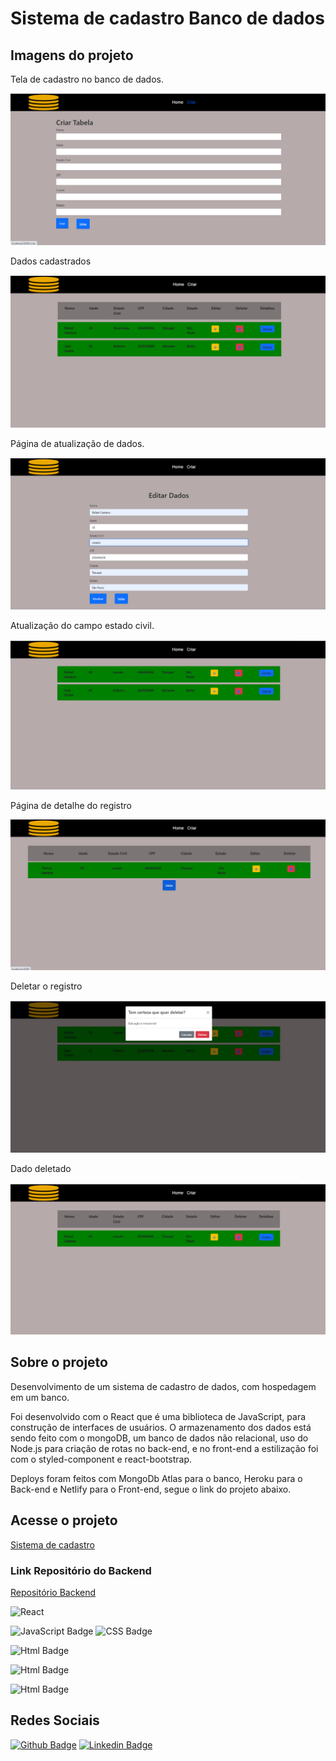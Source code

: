 # Sistema de cadastro Banco de dados

## Imagens do projeto

Tela de cadastro no banco de dados.

![foto pagina de criação dos dados](https://github.com/jfilinho/cadastro-dados-front/blob/main/tela.png)

Dados cadastrados

![foto pagina de cadastro realizados](https://github.com/jfilinho/cadastro-dados-front/blob/main/tela2.png)

Página de atualização de dados.

![foto página de edição](https://github.com/jfilinho/cadastro-dados-front/blob/main/tela3.png)

Atualização do campo estado civil.

![foto dado atualizado](<https://github.com/jfilinho/cadastro-dados-front/blob/main/tela4%20(3).png>)

Página de detalhe do registro

![foto página de detalhe](https://github.com/jfilinho/cadastro-dados-front/blob/main/tela5.png)

Deletar o registro

![foto deletar registro](https://github.com/jfilinho/cadastro-dados-front/blob/main/tela7.png)

Dado deletado

![foto dado deletado](https://github.com/jfilinho/cadastro-dados-front/blob/main/tela8.png)

## Sobre o projeto

Desenvolvimento de um sistema de cadastro de dados, com hospedagem em um banco.

Foi desenvolvido com o React que é uma biblioteca de JavaScript, para construção de interfaces de usuários. O armazenamento dos dados está sendo feito com o mongoDB, um banco de dados não relacional, uso do Node.js para criação de rotas no back-end, e no front-end a estilização foi com o styled-component e react-bootstrap.

Deploys foram feitos com MongoDb Atlas para o banco, Heroku para o Back-end e Netlify para o Front-end, segue o link do projeto abaixo.

## Acesse o projeto

[Sistema de cadastro](https://cadastro-deusuario.netlify.app)

### Link Repositório do Backend

[Repositório Backend](https://github.com/jfilinho/cadastro-dados-back)

![React](https://camo.githubusercontent.com/4e4a3b5c3e9c00501ec866e2f2466c5a6032f838aca5f2cf3b14450e39e8a2f0/68747470733a2f2f696d672e736869656c64732e696f2f62616467652f72656163742532302d2532333230323332612e7376673f267374796c653d666f722d7468652d6261646765266c6f676f3d7265616374266c6f676f436f6c6f723d253233363144414642)

![JavaScript Badge](https://img.shields.io/badge/JavaScript-F7DF1E?style=for-the-badge&logo=javascript&logoColor=black) ![CSS Badge](https://img.shields.io/badge/CSS3-1572B6?style=for-the-badge&logo=css3&logoColor=white)

![Html Badge](https://img.shields.io/badge/Node.js-43853D?style=for-the-badge&logo=node.js&logoColor=white)

![Html Badge](https://img.shields.io/badge/MongoDB-4EA94B?style=for-the-badge&logo=mongodb&logoColor=white)

![Html Badge](https://img.shields.io/badge/Express.js-404D59?style=for-the-badge)

## Redes Sociais

[![Github Badge](<https://img.shields.io/badge/-Github-000?style=flat-square&logo=Github&logoColor=white&link=https://github.com/jfilinho(https://github.com/jfilinho)>)](https://github.com/jfilinho) [![Linkedin Badge](<https://img.shields.io/badge/-LinkedIn-blue?style=flat-square&logo=Linkedin&logoColor=white&link=[https://www.linkedin.com/in/jo%C3%A3o-filho-souza-silva-734773165/](https://www.linkedin.com/in/jo%C3%A3o-filho-souza-silva-734773165/)>)](https://www.linkedin.com/in/jo%C3%A3o-filho-souza-silva-734773165/)
